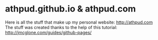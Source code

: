 # athpud.github.io & athpud.com

Here is all the stuff that make up my personal website: http://athpud.com
<br>
The stuff was created thanks to the help of this tutorial: http://jmcglone.com/guides/github-pages/
